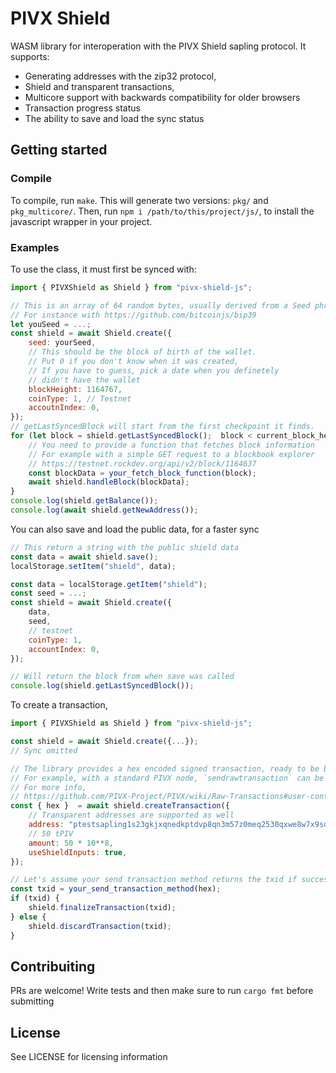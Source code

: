 # PIVX Shield
WASM library for interoperation with the PIVX Shield sapling protocol.
It supports:
- Generating addresses with the zip32 protocol,
- Shield and transparent transactions,
- Multicore support with backwards compatibility for older browsers
- Transaction progress status
- The ability to save and load the sync status

## Getting started
### Compile
To compile, run `make`.
This will generate two versions: `pkg/` and `pkg_multicore/`. Then, run `npm i /path/to/this/project/js/`, to install the javascript wrapper in your project.

### Examples

To use the class, it must first be synced with:
```js
import { PIVXShield as Shield } from "pivx-shield-js";

// This is an array of 64 random bytes, usually derived from a Seed phrase
// For instance with https://github.com/bitcoinjs/bip39
let youSeed = ...;
const shield = await Shield.create({
	seed: yourSeed,
	// This should be the block of birth of the wallet.
	// Put 0 if you don't know when it was created,
	// If you have to guess, pick a date when you definetely
	// didn't have the wallet
	blockHeight: 1164767,
	coinType: 1, // Testnet
	accoutnIndex: 0,
});
// getLastSyncedBlock will start from the first checkpoint it finds. 
for (let block = shield.getLastSyncedBlock();  block < current_block_height; block++)  {
	// You need to provide a function that fetches block information
	// For example with a simple GET request to a blockbook explorer
	// https://testnet.rockdev.org/api/v2/block/1164637
	const blockData = your_fetch_block_function(block);
	await shield.handleBlock(blockData);
}
console.log(shield.getBalance());
console.log(await shield.getNewAddress());
```

You can also save and load the public data, for a faster sync

```js
// This return a string with the public shield data
const data = await shield.save();
localStorage.setItem("shield", data);
```

```js
const data = localStorage.getItem("shield");
const seed = ...;
const shield = await Shield.create({
	data,
	seed,
	// testnet
	coinType: 1,
	accountIndex: 0,
});

// Will return the block from when save was called
console.log(shield.getLastSyncedBlock());
```

To create a transaction,

```js
import { PIVXShield as Shield } from "pivx-shield-js";

const shield = await Shield.create({...});
// Sync omitted

// The library provides a hex encoded signed transaction, ready to be broadcast to the network.
// For example, with a standard PIVX node, `sendrawtransaction` can be used
// For more info,
// https://github.com/PIVX-Project/PIVX/wiki/Raw-Transactions#user-content-createrawtransaction_txidtxidvoutn_addressamount
const { hex }  = await shield.createTransaction({
	// Transparent addresses are supported as well
	address: "ptestsapling1s23gkjxqnedkptdvp8qn3m57z0meq2530qxwe8w7x9sdz05xg5yu8wh7534memvjwqntw8mzr3w",
	// 50 tPIV
	amount: 50 * 10**8,
	useShieldInputs: true,
});

// Let's assume your send transaction method returns the txid if successful or null if not
const txid = your_send_transaction_method(hex);
if (txid) {
	shield.finalizeTransaction(txid);
} else {
	shield.discardTransaction(txid);
}
```


## Contribuiting

PRs are welcome!
Write tests and then make sure to run `cargo fmt` before submitting

## License

See LICENSE for licensing information

